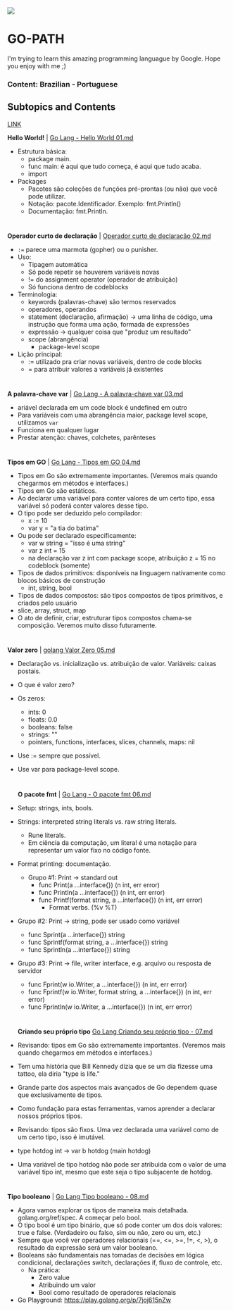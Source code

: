 <img src="https://upload.wikimedia.org/wikipedia/commons/thumb/0/05/Go_Logo_Blue.svg/1200px-Go_Logo_Blue.svg.png">

# GO-PATH
I'm trying to learn this amazing programming languague by Google. Hope you enjoy with me ;) 

### Content: Brazilian - Portuguese

## Subtopics and Contents

 [LINK](https://github.com/vkorbes/aprendago/blob/master/OUTLINE.md)

**Hello World!** | [Go Lang - Hello World 01.md](https://github.com/leone-sh/GO-PATH/blob/main/aulas/Go%20Lang%20-%20Hello%20World%2001.md)

- Estrutura básica:
  - package main.
  - func main: é aqui que tudo começa, é aqui que tudo acaba.
  - import
- Packages
  - Pacotes são coleções de funções pré-prontas (ou não) que você pode utilizar.
  - Notação: pacote.Identificador. Exemplo: fmt.Println()
  - Documentação: fmt.Println.

#

**Operador curto de declaração** | [Operador curto de declaração 02.md](https://github.com/leone-sh/GO-PATH/blob/main/aulas/Operador%20curto%20de%20declara%C3%A7%C3%A3o%2002.md)

- `:=` parece uma marmota (gopher) ou o punisher.
- Uso:
  - Tipagem automática
  - Só pode repetir se houverem variáveis novas
  - != do assignment operator (operador de atribuição)
  - Só funciona dentro de codeblocks
- Terminologia:
  - keywords (palavras-chave) são termos reservados
  - operadores, operandos
  - statement (declaração, afirmação) → uma linha de código, uma instrução que forma uma ação, formada de expressões
  - expressão -> qualquer coisa que "produz um resultado"
  - scope (abrangência)
    - package-level scope
- Lição principal:
    - := utilizado pra criar novas variáveis, dentro de code blocks
    - = para atribuir valores a variáveis já existentes

#

**A palavra-chave var** | [Go Lang - A palavra-chave var 03.md](https://github.com/leone-sh/GO-PATH/blob/main/aulas/Go%20Lang%20-%20A%20palavra-chave%20var%2003.md)

- ariável declarada em um code block é undefined em outro
- Para variáveis com uma abrangência maior, package level scope, utilizamos `var`
- Funciona em qualquer lugar
- Prestar atenção: chaves, colchetes, parênteses

#

**Tipos em GO** | [Go Lang - Tipos em GO 04.md](https://github.com/leone-sh/GO-PATH/blob/main/aulas/Go%20Lang%20-%20Tipos%20em%20GO%2004.md)

- Tipos em Go são extremamente importantes. (Veremos mais quando chegarmos em métodos e interfaces.)
- Tipos em Go são estáticos.
- Ao declarar uma variável para conter valores de um certo tipo, essa variável só poderá conter valores desse tipo.
- O tipo pode ser deduzido pelo compilador:
  - x := 10
  - var y = "a tia do batima"
- Ou pode ser declarado especificamente:
  - var w string = "isso é uma string"
  - var z int = 15
  - na declaração var z int com package scope, atribuição z = 15 no codeblock (somente)
- Tipos de dados primitivos: disponíveis na linguagem nativamente como blocos básicos de construção
  - int, string, bool
- Tipos de dados compostos: são tipos compostos de tipos primitivos, e criados pelo usuário
- slice, array, struct, map
- O ato de definir, criar, estruturar tipos compostos chama-se composição. Veremos muito disso futuramente.

#

**Valor zero** | [golang Valor Zero 05.md](https://github.com/leone-sh/GO-PATH/blob/main/aulas/golang%20Valor%20Zero%2005.md)
  
- Declaração vs. inicialização vs. atribuição de valor. Variáveis: caixas postais.
- O que é valor zero?
- Os zeros:
  - ints: 0
  - floats: 0.0
  - booleans: false
  - strings: ""
  - pointers, functions, interfaces, slices, channels, maps: nil
- Use := sempre que possível.
- Use var para package-level scope.
  
  #
  
  **O pacote fmt** | [Go Lang - O pacote fmt 06.md](https://github.com/leone-sh/GO-PATH/blob/main/aulas/Go%20Lang%20-%20O%20pacote%20fmt%2006.md)
  
- Setup: strings, ints, bools.
- Strings: interpreted string literals vs. raw string literals.
  - Rune literals.
  - Em ciência da computação, um literal é uma notação para representar um valor fixo no código fonte.
- Format printing: documentação.
  - Grupo #1: Print -> standard out
    - func Print(a ...interface{}) (n int, err error)
    - func Println(a ...interface{}) (n int, err error)
    - func Printf(format string, a ...interface{}) (n int, err error)
      - Format verbs. (%v %T)
 - Grupo #2: Print -> string, pode ser usado como variável
   - func Sprint(a ...interface{}) string
   - func Sprintf(format string, a ...interface{}) string
   - func Sprintln(a ...interface{}) string
- Grupo #3: Print -> file, writer interface, e.g. arquivo ou resposta de servidor
   - func Fprint(w io.Writer, a ...interface{}) (n int, err error)
   - func Fprintf(w io.Writer, format string, a ...interface{}) (n int, err error)
   - func Fprintln(w io.Writer, a ...interface{}) (n int, err error)
   
   #
   
   **Criando seu próprio tipo** [Go Lang Criando seu próprio tipo - 07.md](https://github.com/leone-sh/GO-PATH/blob/main/aulas/Go%20Lang%20Criando%20seu%20pr%C3%B3prio%20tipo%20-%2007.md)
   
- Revisando: tipos em Go são extremamente importantes. (Veremos mais quando chegarmos em métodos e interfaces.)
- Tem uma história que Bill Kennedy dizia que se um dia fizesse uma tattoo, ela diria "type is life."
- Grande parte dos aspectos mais avançados de Go dependem quase que exclusivamente de tipos.
- Como fundação para estas ferramentas, vamos aprender a declarar nossos próprios tipos.
- Revisando: tipos são fixos. Uma vez declarada uma variável como de um certo tipo, isso é imutável.
- type hotdog int → var b hotdog (main hotdog)
- Uma variável de tipo hotdog não pode ser atribuida com o valor de uma variável tipo int, mesmo que este seja o tipo subjacente de hotdog.

#

**Tipo booleano** | [Go Lang Tipo booleano - 08.md](https://github.com/leone-sh/GO-PATH/blob/main/aulas/Go%20Lang%20Tipo%20booleano%20-%2008.md)

- Agora vamos explorar os tipos de maneira mais detalhada. golang.org/ref/spec. A começar pelo bool.
- O tipo bool é um tipo binário, que só pode conter um dos dois valores: true e false. (Verdadeiro ou falso, sim ou não, zero ou um, etc.)
- Sempre que você ver operadores relacionais (==, <=, >=, !=, <, >), o resultado da expressão será um valor booleano.
- Booleans são fundamentais nas tomadas de decisões em lógica condicional, declarações switch, declarações if, fluxo de controle, etc.
	- Na prática:
		- Zero value
		- Atribuindo um valor
		- Bool como resultado de operadores relacionais
- Go Playground: https://play.golang.org/p/7joj615nZw




